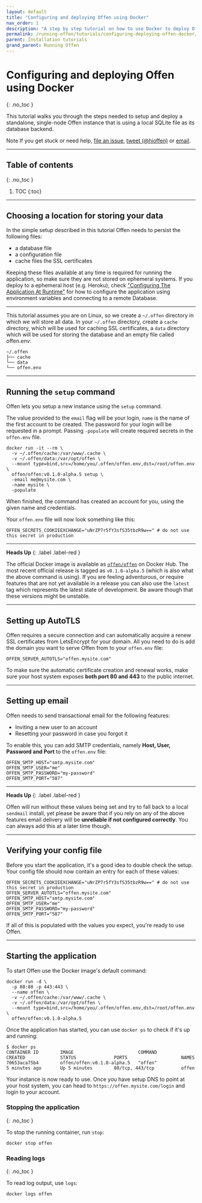 ```yaml
---
layout: default
title: "Configuring and deploying Offen using Docker"
nav_order: 1
description: "A step by step tutorial on how to use Docker to deploy Offen."
permalink: /running-offen/tutorials/configuring-deploying-offen-docker/
parent: Installation tutorials
grand_parent: Running Offen
---
```


# Configuring and deploying Offen using Docker
{: .no_toc }

This tutorial walks you through the steps needed to setup and deploy a standalone, single-node Offen instance that is using a local SQLite file as its database backend.

<span class="label label-green">Note</span>
If you get stuck or need help, [file an issue][gh-issues], [tweet (@hioffen)][twitter] or [email][email].

[gh-issues]: https://github.com/offen/offen/issues
[twitter]: https://twitter.com/hioffen
[email]: mailto:hioffen@posteo.de


---

## Table of contents
{: .no_toc }

1. TOC
{:toc}


---

## Choosing a location for storing your data

In the simple setup described in this tutorial Offen needs to persist the following files:

- a database file
- a configuration file
- cache files the SSL certificates

Keeping these files available at any time is required for running the application, so make sure they are not stored on ephemeral systems. If you deploy to a ephemeral host (e.g. Heroku), check ["Configuring The Application At Runtime"][config-docs] for how to configure the application using environment variables and connecting to a remote Database.

[config-docs]: /running-offen/configuring-the-application/

---

This tutorial assumes you are on Linux, so we create a `~/.offen` directory in which we will store all data. In your `~/.offen` directory, create a `cache` directory, which will be used for caching SSL certificates, a `data` directory which will be used for storing the database and an empty file called offen.env:

```
~/.offen
├── cache
└── data
└── offen.env
```

---

## Running the `setup` command

Offen lets you setup a new instance using the `setup` command.

The value provided to the `email` flag will be your login, `name` is the name of the first account to be created. The password for your login will be requested in a prompt. Passing `-populate` will create required secrets in the `offen.env` file.

```
docker run -it --rm \
  -v ~/.offen/cache:/var/www/.cache \
  -v ~/.offen/data:/var/opt/offen \
  --mount type=bind,src=/home/you/.offen/offen.env,dst=/root/offen.env \
  offen/offen:v0.1.0-alpha.5 setup \
  -email me@mysite.com \
  -name mysite \
  -populate
```

When finished, the command has created an account for you, using the given name and credentials.

Your `offen.env` file will now look something like this:

```
OFFEN_SECRETS_COOKIEEXCHANGE="uNrZP7r5fY3sfS35tbzR9w==" # do not use this secret in production
```

---

__Heads Up__
{: .label .label-red }

The official Docker image is available as [`offen/offen`][docker-hub] on Docker Hub. The most recent official release is tagged as `v0.1.0-alpha.5` (which is also what the above command is using). If you are feeling adventurous, or require features that are not yet available in a release you can also use the `latest` tag which represents the latest state of development. Be aware though that these versions might be unstable.

[docker-hub]: https://hub.docker.com/r/offen/offen

---

## Setting up AutoTLS

Offen requires a secure connection and can automatically acquire a renew SSL certificates from LetsEncrypt for your domain. All you need to do is add the domain you want to serve Offen from to your `offen.env` file:

```
OFFEN_SERVER_AUTOTLS="offen.mysite.com"
```

To make sure the automatic certificate creation and renewal works, make sure your host system exposes __both port 80 and 443__ to the public internet.

---

## Setting up email

Offen needs to send transactional email for the following features:

- Inviting a new user to an account
- Resetting your password in case you forgot it

To enable this, you can add SMTP credentials, namely __Host, User, Password and Port__ to the `offen.env` file:

```
OFFEN_SMTP_HOST="smtp.mysite.com"
OFFEN_SMTP_USER="me"
OFFEN_SMTP_PASSWORD="my-password"
OFFEN_SMTP_PORT="587"
```

---

__Heads Up__
{: .label .label-red }

Offen will run without these values being set and try to fall back to a local `sendmail` install, yet please be aware that if you rely on any of the above features email delivery will be __unreliable if not configured correctly__. You can always add this at a later time though.

---

## Verifying your config file

Before you start the application, it's a good idea to double check the setup. Your config file should now contain an entry for each of these values:

```
OFFEN_SECRETS_COOKIEEXCHANGE="uNrZP7r5fY3sfS35tbzR9w==" # do not use this secret in production
OFFEN_SERVER_AUTOTLS="offen.mysite.com"
OFFEN_SMTP_HOST="smtp.mysite.com"
OFFEN_SMTP_USER="me"
OFFEN_SMTP_PASSWORD="my-password"
OFFEN_SMTP_PORT="587"
```

If all of this is populated with the values you expect, you're ready to use Offen.

---

## Starting the application

To start Offen use the Docker image's default command:

```
docker run -d \
  -p 80:80 -p 443:443 \
  --name offen \
  -v ~/.offen/cache:/var/www/.cache \
  -v ~/.offen/data:/var/opt/offen \
  --mount type=bind,src=/home/you/.offen/offen.env,dst=/root/offen.env \
  offen/offen:v0.1.0-alpha.5
```

Once the application has started, you can use `docker ps` to check if it's up and running:

```
$ docker ps
CONTAINER ID        IMAGE                        COMMAND                  CREATED             STATUS              PORTS                    NAMES
70653aca75b4        offen/offen:v0.1.0-alpha.5   "offen"                  5 minutes ago       Up 5 minutes        80/tcp, 443/tcp          offen
```

Your instance is now ready to use. Once you have setup DNS to point at your host system, you can head to `https://offen.mysite.com/login` and login to your account.

### Stopping the application
{: .no_toc }

To stop the running container, run `stop`:

```
docker stop offen
```

### Reading logs
{: .no_toc }

To read log output, use `logs`:

```
docker logs offen
```
